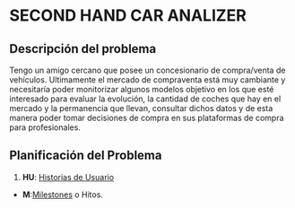 # SECOND HAND CAR ANALIZER

## Descripción del problema

Tengo un amigo cercano que posee un concesionario de compra/venta de vehículos.
Ultimamente el mercado de compraventa está muy cambiante y necesitaría poder
monitorizar algunos modelos objetivo en los que esté interesado para evaluar
la evolución, la cantidad de coches que hay en el mercado y la permanencia
que llevan, consultar dichos datos y de esta manera poder tomar decisiones
de compra en sus plataformas de compra para profesionales.

## Planificación del Problema

1. __HU__: [Historias de Usuario](/doc/obj1/o1-planificacion.md#1-historias-de-usuario)
* __M__:[Milestones](/doc/obj1/o1-planificacion.md#2-milestones) o Hitos.